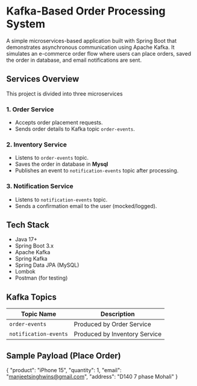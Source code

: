 # Kafka-Based Order Processing System

A simple microservices-based application built with Spring Boot that demonstrates asynchronous communication using Apache Kafka. It simulates an e-commerce order flow where users can place orders, saved the order in database, and email notifications are sent.

## Services Overview
This project is divided into three microservices


### 1. **Order Service**
- Accepts order placement requests.
- Sends order details to Kafka topic `order-events`.

### 2. **Inventory Service**
- Listens to `order-events` topic.
- Saves the order in database in **Mysql**
- Publishes an event to `notification-events` topic after processing.

### 3. **Notification Service**
- Listens to `notification-events` topic.
- Sends a confirmation email to the user (mocked/logged).


## Tech Stack
- Java 17+
- Spring Boot 3.x
- Apache Kafka
- Spring Kafka
- Spring Data JPA (MySQL)
- Lombok
- Postman (for testing)


## Kafka Topics

| Topic Name           | Description                          |
|----------------------|--------------------------------------|
| `order-events`       | Produced by Order Service            |
| `notification-events`| Produced by Inventory Service        |


## Sample Payload (Place Order)
{
  "product": "iPhone 15",
  "quantity": 1,
  "email": "manjeetsinghwins@gmail.com",
  "address": "D140 7 phase Mohali"
}
